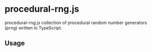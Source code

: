 # procedural-rng.js

procedural-rng.js collection of procedural random number generators (prng) written in TypeScript.


## Usage
